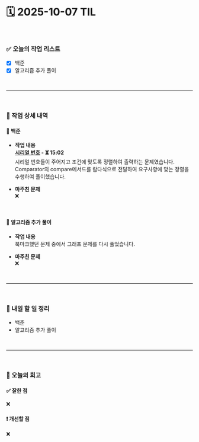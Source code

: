 # 🗓️ 2025-10-07 TIL

<br>

### ✅ 오늘의 작업 리스트  
- [x] 백준
- [x] 알고리즘 추가 풀이

<br>

---

<br>

### 📌 작업 상세 내역  

#### 🔹 백준
- **작업 내용**<br>
**[시리얼 번호](https://www.acmicpc.net/problem/1431) - ⏳ 15:02**<br>
시리얼 번호들이 주어지고 조건에 맞도록 정렬하여 출력하는 문제였습니다. Comparator의 compare메서드를 람다식으로 전달하여 요구사항에 맞는 정렬을 수행하여 풀이했습니다.

- **마주친 문제**<br>
❌

<br>

#### 🔹 알고리즘 추가 풀이 
- **작업 내용**<br>
북마크했던 문제 중에서 그래프 문제를 다시 풀었습니다.

- **마주친 문제**<br>
❌

<br>

---

<br>

### 🚀 내일 할 일 정리  

- 백준
- 알고리즘 추가 풀이

<br>

---

<br>

### 🧐 오늘의 회고  

#### ✅ 잘한 점
❌

#### ❗ 개선할 점
❌

<br><br><br>